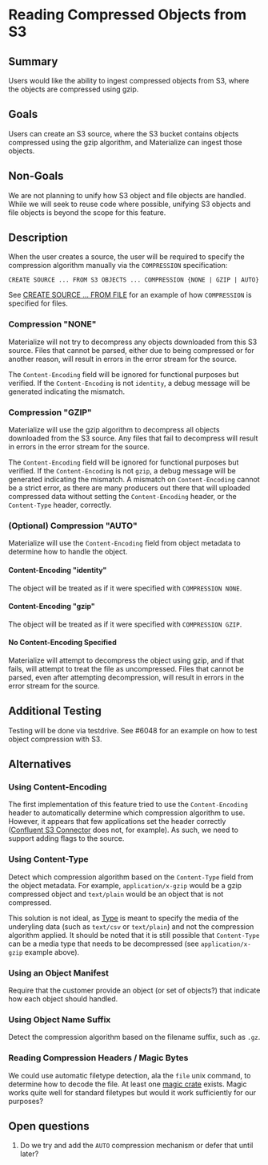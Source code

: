 # Reading Compressed Objects from S3

## Summary

Users would like the ability to ingest compressed objects from S3, where the objects are
compressed using gzip.

## Goals

Users can create an S3 source, where the S3 bucket contains objects compressed using the gzip
algorithm, and Materialize can ingest those objects.

## Non-Goals

We are not planning to unify how S3 object and file objects are handled. While we will seek to
reuse code where possible, unifying S3 objects and file objects is beyond the scope for this
feature.

## Description

When the user creates a source, the user will be required to specify the compression algorithm
manually via the `COMPRESSION` specification:

    CREATE SOURCE ... FROM S3 OBJECTS ... COMPRESSION {NONE | GZIP | AUTO}

See [CREATE SOURCE ... FROM
FILE](https://materialize.com/docs/sql/create-source/text-file/#syntax) for an example of how
`COMPRESSION` is specified for files.

### Compression "NONE"

Materialize will not try to decompress any objects downloaded from this S3 source. Files that
cannot be parsed, either due to being compressed or for another reason, will result in errors in
the error stream for the source.

The `Content-Encoding` field will be ignored for functional purposes but verified. If the
`Content-Encoding` is not `identity`, a debug message will be generated indicating the mismatch.

### Compression "GZIP"

Materialize will use the gzip algorithm to decompress all objects downloaded from the S3 source.
Any files that fail to decompress will result in errors in the error stream for the source.

The `Content-Encoding` field will be ignored for functional purposes but verified. If the
`Content-Encoding` is not `gzip`, a debug message will be generated indicating the mismatch. A
mismatch on `Content-Encoding` cannot be a strict error, as there are many producers out there
that will uploaded compressed data without setting the `Content-Encoding` header, or the
`Content-Type` header, correctly.

### (Optional) Compression "AUTO"

Materialize will use the `Content-Encoding` field from object metadata to determine how to handle
the object.

#### Content-Encoding "identity"

The object will be treated as if it were specified with `COMPRESSION NONE`.

#### Content-Encoding "gzip"

The object will be treated as if it were specified with `COMPRESSION GZIP`.

#### No Content-Encoding Specified

Materialize will attempt to decompress the object using gzip, and if that fails, will attempt to
treat the file as uncompressed. Files that cannot be parsed, even after attempting decompression,
will result in errors in the error stream for the source.

## Additional Testing

Testing will be done via testdrive. See #6048 for an example on how to test object compression
with S3.

## Alternatives

### Using Content-Encoding

The first implementation of this feature tried to use the `Content-Encoding` header to
automatically determine which compression algorithm to use. However, it appears that few
applications set the header correctly ([Confluent S3
Connector](https://github.com/confluentinc/kafka-connect-storage-cloud/blob/e2c032b7976e28bafbef594b761c905c8f46ee21/kafka-connect-s3/src/main/java/io/confluent/connect/s3/storage/S3OutputStream.java#L198)
does not, for example). As such, we need to support adding flags to the source.

### Using Content-Type

Detect which compression algorithm based on the `Content-Type` field from the object metadata. For
example, `application/x-gzip` would be a gzip compressed object and `text/plain` would be an
object that is not compressed.

This solution is not ideal, as
[Type](https://www.w3.org/Protocols/rfc2616/rfc2616-sec7.html#sec7.2.1) is meant to specify the
media of the underyling data (such as `text/csv` or `text/plain`) and not the compression
algorithm applied. It should be noted that it is still possible that `Content-Type` can be a media
type that needs to be decompressed (see `application/x-gzip` example above).

### Using an Object Manifest

Require that the customer provide an object (or set of objects?) that indicate how each object
should handled.

### Using Object Name Suffix

Detect the compression algorithm based on the filename suffix, such as `.gz`.

### Reading Compression Headers / Magic Bytes

We could use automatic filetype detection, ala the `file` unix command, to determine how to decode
the file. At least one [magic crate](https://docs.rs/magic/0.12.2/magic/#usage-example) exists.
Magic works quite well for standard filetypes but would it work sufficiently for our purposes?

## Open questions

1. Do we try and add the `AUTO` compression mechanism or defer that until later?
